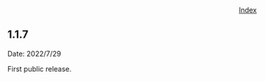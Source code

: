 <div style="text-align:right"><a href="./index">Index</a></div>


## 1.1.7
Date: 2022/7/29

First public release.

